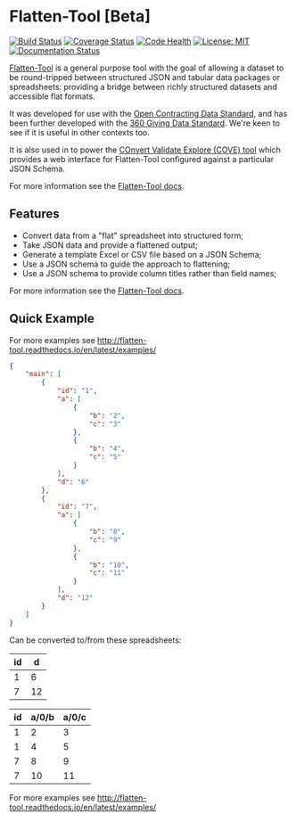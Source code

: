 Flatten-Tool [Beta]
===================

[![Build Status](https://travis-ci.org/OpenDataServices/flatten-tool.svg?branch=master)](https://travis-ci.org/OpenDataServices/flatten-tool)
[![Coverage Status](https://img.shields.io/coveralls/OpenDataServices/flatten-tool.svg)](https://coveralls.io/r/OpenDataServices/flatten-tool?branch=master)
[![Code Health](https://landscape.io/github/OpenDataServices/flatten-tool/master/landscape.png)](https://landscape.io/github/OpenDataServices/flatten-tool/master)
[![License: MIT](https://img.shields.io/badge/license-MIT-blue.svg)](https://github.com/OpenDataServices/flatten-tool/blob/master/LICENSE)
[![Documentation Status](https://readthedocs.org/projects/flatten-tool/badge/?version=latest)](http://flatten-tool.readthedocs.io/en/latest/?badge=latest)

[Flatten-Tool](http://flatten-tool.readthedocs.io/en/latest/) is a general purpose tool with the goal of allowing a dataset to be round-tripped between structured JSON and tabular data packages or spreadsheets: providing a bridge between richly structured datasets and accessible flat formats. 

It was developed for use with the [Open Contracting Data Standard](http://standard.open-contracting.org), and has been further developed with the [360 Giving Data Standard](http://www.threesixtygiving.org/standard/reference/). We're keen to see if it is useful in other contexts too. 

It is also used in to power the [COnvert Validate Explore (COVE) tool](https://github.com/OpenDataServices/cove) which provides a web interface for Flatten-Tool configured against a particular JSON Schema. 

For more information see the [Flatten-Tool docs](http://flatten-tool.readthedocs.io/en/latest/).

## Features

* Convert data from a "flat" spreadsheet into structured form;
* Take JSON data and provide a flattened output;
* Generate a template Excel or CSV file based on a JSON Schema;
* Use a JSON schema to guide the approach to flattening; 
* Use a JSON schema to provide column titles rather than field names;

For more information see the [Flatten-Tool docs](http://flatten-tool.readthedocs.io/en/latest/).

## Quick Example

For more examples see http://flatten-tool.readthedocs.io/en/latest/examples/

```json
{
    "main": [
        {
            "id": "1",
            "a": [
                {
                    "b": "2",
                    "c": "3"
                },
                {
                    "b": "4",
                    "c": "5"
                }
            ],
            "d": "6"
        },
        {
            "id": "7",
            "a": [
                {
                    "b": "8",
                    "c": "9"
                },
                {
                    "b": "10",
                    "c": "11"
                }
            ],
            "d": "12"
        }
    ]
}
```

Can be converted to/from these spreadsheets:

|id|d|
|---|---|
|1|6|
|7|12|


|id|a/0/b|a/0/c|
|---|---|---|
|1|2|3|
|1|4|5|
|7|8|9|
|7|10|11|

For more examples see http://flatten-tool.readthedocs.io/en/latest/examples/
